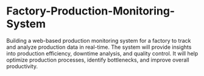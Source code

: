 # Factory-Production-Monitoring-System
 Building a web-based production monitoring system for a factory to track and analyze production data in real-time. The system will provide insights into production efficiency, downtime analysis, and quality control. It will help optimize production processes, identify bottlenecks, and improve overall productivity.
